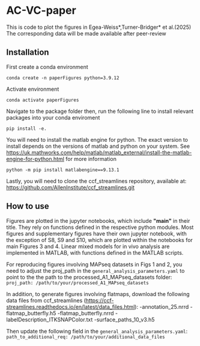 # AC-VC-paper
This is code to plot the figures in Egea-Weiss*,Turner-Bridger* et al.(2025)  
The corresponding data will be made available after peer-review

## Installation
First create a conda environment

`conda create -n paperFigures python=3.9.12`

Activate environment  

`conda activate paperFigures` 

Navigate to the package folder then, run the following line to install relevant packages into your conda enviroment

`pip install -e.`

You will need to install the matlab engine for python. The exact version to install depends on the versions of matlab and python on your system. See https://uk.mathworks.com/help/matlab/matlab_external/install-the-matlab-engine-for-python.html for more information  

`python -m pip install matlabengine==9.13.1`

Lastly, you will need to clone the ccf_streamlines repository, available at: https://github.com/AllenInstitute/ccf_streamlines.git  

## How to use
Figures are plotted in the jupyter notebooks, which include **"main"** in their title. They rely on functions defined in the respective python modules. Most figures and supplementary figures have their own jupyter notebook, with the exception of S8, S9 and S10, which are plotted within the notebooks for main Figures 3 and 4.
Linear mixed models for in vivo analysis are implemented in MATLAB, with functions defined in the MATLAB scripts. 

For reproducing figures involving MAPseq datasets in Figs 1 and 2, you need to adjust the proj_path in the `general_analysis_parameters.yaml` to point to the the path to the processed_A1_MAPseq_datasets folder:
`proj_path: /path/to/your/processed_A1_MAPseq_datasets`

In addition, to generate figures involving flatmaps, download the following data files from ccf_streamlines (https://ccf-streamlines.readthedocs.io/en/latest/data_files.html):
-annotation_25.nrrd
-flatmap_butterfly.h5
-flatmap_butterfly.nrrd
-labelDescription_ITKSNAPColor.txt
-surface_paths_10_v3.h5

Then update the following field in the `general_analysis_parameters.yaml`:
`path_to_additional_req: /path/to/your/additional_data_files`

